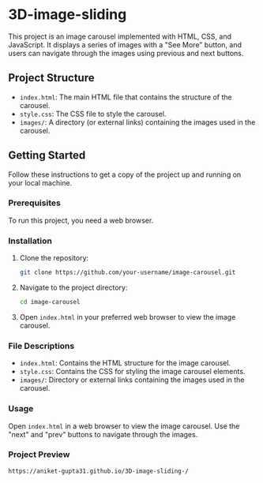 # 3D-image-sliding 

This project is an image carousel implemented with HTML, CSS, and JavaScript. It displays a series of images with a "See More" button, and users can navigate through the images using previous and next buttons.

## Project Structure

- `index.html`: The main HTML file that contains the structure of the carousel.
- `style.css`: The CSS file to style the carousel.
- `images/`: A directory (or external links) containing the images used in the carousel.

## Getting Started

Follow these instructions to get a copy of the project up and running on your local machine.

### Prerequisites

To run this project, you need a web browser.

### Installation

1. Clone the repository:
    ```sh
    git clone https://github.com/your-username/image-carousel.git
    ```

2. Navigate to the project directory:
    ```sh
    cd image-carousel
    ```

3. Open `index.html` in your preferred web browser to view the image carousel.

### File Descriptions

- `index.html`: Contains the HTML structure for the image carousel.
- `style.css`: Contains the CSS for styling the image carousel elements.
- `images/`: Directory or external links containing the images used in the carousel.

### Usage

Open `index.html` in a web browser to view the image carousel. Use the "next" and "prev" buttons to navigate through the images.

### Project Preview
```sh
https://aniket-gupta31.github.io/3D-image-sliding-/
```


